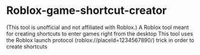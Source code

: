 # Roblox-game-shortcut-creator
(This tool is unofficial and not affiliated with Roblox.)
A Roblox tool meant for creating shortcuts to enter games right from the desktop
This tool uses the Roblox launch protocol (roblox://placeId=1234567890/) trick in order to create shortcuts
